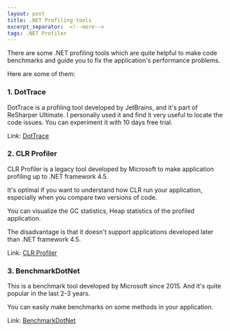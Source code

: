 ```yaml
---
layout: post
title: .NET Profiling tools 
excerpt_separator:  <!--more-->
tags: .NET Profiler
---
```


There are some .NET profiling tools which are quite helpful to make code benchmarks and guide you to fix the application's performance problems.

<!--more-->

Here are some of them:

### 1. DotTrace

DotTrace is a profiling tool developed by JetBrains, and it's part of ReSharper Ultimate.
I personally used it and find it very useful to locate the code issues.
You can experiment it with 10 days free trial.

Link: [DotTrace](https://www.jetbrains.com/profiler/)



### 2. CLR Profiler

CLR Profiler is a legacy tool developed by Microsoft to make application profiling up to .NET framework 4.5.

It's optimal if you want to understand how CLR run your application, especially when you compare two versions of code.

You can visualize the GC statistics, Heap statistics of the profiled application. 

The disadvantage is that it doesn't support applications developed later than .NET framework 4.5.


Link: [CLR Profiler](https://github.com/microsoftarchive/clrprofiler/releases)


### 3. BenchmarkDotNet

This is a benchmark tool developed by Microsoft since 2015. And it's quite popular in the last 2-3 years.

You can easily make benchmarks on some methods in your application.

Link: [BenchmarkDotNet](https://github.com/dotnet/BenchmarkDotNet/releases)

